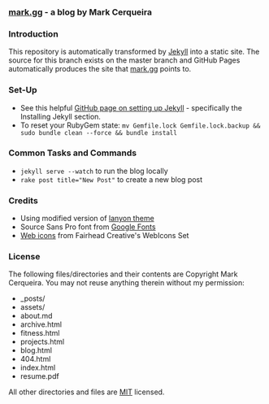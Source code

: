 ### [mark.gg][16] - a blog by Mark Cerqueira

### Introduction
This repository is automatically transformed by [Jekyll][1] into a static site. The source for this branch exists on the master branch and GitHub Pages automatically produces the site that [mark.gg][16] points to.

### Set-Up
* See this helpful [GitHub page on setting up Jekyll][11] - specifically the Installing Jekyll section.
* To reset your RubyGem state: `mv Gemfile.lock Gemfile.lock.backup && sudo bundle clean --force && bundle install`

### Common Tasks and Commands
* `jekyll serve --watch` to run the blog locally
* `rake post title="New Post"` to create a new blog post

### Credits
* Using modified version of [lanyon theme][2]
* Source Sans Pro font from [Google Fonts][3]
* [Web icons][6] from Fairhead Creative's WebIcons Set

### License
The following files/directories and their contents are Copyright Mark Cerqueira. You may not reuse anything therein without my permission:

*   _posts/
*   assets/
*   about.md
*   archive.html
*   fitness.html
*   projects.html
*   blog.html
*   404.html
*   index.html
*   resume.pdf

All other directories and files are [MIT](http://opensource.org/licenses/MIT) licensed.

[1]: https://github.com/mojombo/jekyll
[2]: https://github.com/poole/lanyon
[3]: http://www.google.com/fonts/
[6]: https://github.com/adamfairhead/webicons
[9]: http://ixti.net/software/2013/01/28/using-jekyll-plugins-on-github-pages.html
[10]: http://zhangwenli.com/blog/2014/07/15/jekyll-related-posts-without-plugin/
[11]: https://help.github.com/articles/using-jekyll-with-pages/
[12]: https://github.com/flavorjones/git-rake/blob/master/git.rake
[13]: https://travis-ci.org/
[14]: https://gist.github.com/domenic/ec8b0fc8ab45f39403dd
[15]: https://travis-ci.org/markcerqueira/markcerqueira.github.com
[16]: http://www.mark.gg
